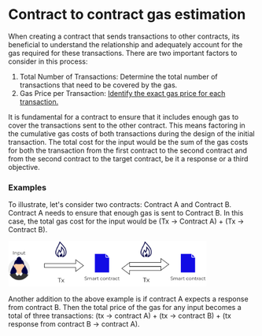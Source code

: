 # Contract to contract gas estimation

<div class="dot-navigation">
    <a class="dot-navigation__item" href="what-is-gas.html"></a>
    <a class="dot-navigation__item" href="gas-pricing.html"></a>
    <a class="dot-navigation__item" href="storage-gas-price.html"></a>
    <a class="dot-navigation__item" href="zk-computation-gas-fees.html"></a>
    <a class="dot-navigation__item" href="how-to-get-testnet-gas.html"></a>
    <a class="dot-navigation__item" href="efficient-gas-practices.html"></a>
    <a class="dot-navigation__item dot-navigation__item--active" href="contract-to-contract-gas-estimation.html"></a>
    <!-- Repeat above for more dots -->
</div>

When creating a contract that sends transactions to other contracts, its beneficial to understand the relationship and adequately account for the gas required for these transactions. There are two important factors to consider in this process: 

1. Total Number of Transactions: Determine the total number of transactions that need to be covered by the gas.
2. Gas Price per Transaction: [Identify the exact gas price for each transaction.](how-to-get-testnet-gas.md#test-your-contract-on-the-testnet)

It is fundamental for a contract to ensure that it includes enough gas to cover the transactions sent to the other contract. This means factoring in the cumulative gas costs of both transactions during the design of the initial transaction. The total cost for the input would be the sum of the gas costs for both the transaction from the first contract to the second contract and from the second contract to the target contract, be it a response or a third objective.

### Examples

To illustrate, let's consider two contracts: Contract A and Contract B. Contract A needs to ensure that enough gas is sent to Contract B. In this case, the total gas cost for the input would be (Tx → Contract A) + (Tx → Contract B).

<img alt="Deposit" style="width: 80%;" src="txcontract-contract-gas.png"/>

Another addition to the above example is if contract A expects a response from contract B. Then the total price of the gas for any input becomes a total of three transactions: (tx &rarr; contract A) + (tx &rarr; contract B) + (tx response from contract B &rarr; contract A).
